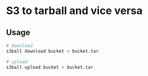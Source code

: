 # S3 to tarball and vice versa
## Usage

```sh
# download
s3ball download bucket > bucket.tar

# upload
s3ball upload bucket < bucket.tar
```
